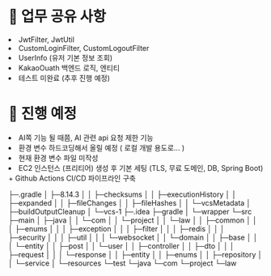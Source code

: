 <h1> 📘 업무 공유 사항 </h1>
<ui>
  <li> JwtFilter, JwtUtil </li>
  <li> CustomLoginFilter, CustomLogoutFilter </li>
  <li>  UserInfo (유저 기본 정보 조회) </li>
  <li> KakaoOuath 백엔드 로직, 엔티티  </li>
  <li> 테스트 미완료 (추후 진행 예정)  </li>
</ui>

<h1> 📗 진행 예정 </h1>
<ui>
  <li> AI쪽 기능 될 때쯤, AI 관련 api 요청 제한 기능 </li>
  <li> 환경 변수 하드코딩해서 올릴 예정 ( 로컬 개발 용도로... ) </li>
  <li>  현재 환경 변수 파일 미작성 </li>
  <li>  EC2 인스턴스 (프리티어) 생성 후 기본 세팅 (TLS, 무료 도메인, DB, Spring Boot) + Github Actions CI/CD 파이프라인 구축 </li>
</ui>


├─.gradle
│  ├─8.14.3
│  │  ├─checksums
│  │  ├─executionHistory
│  │  ├─expanded
│  │  ├─fileChanges
│  │  ├─fileHashes
│  │  └─vcsMetadata
│  ├─buildOutputCleanup
│  └─vcs-1
├─.idea
├─gradle
│  └─wrapper
└─src
    ├─main
    │  ├─java
    │  │  └─com
    │  │      └─project
    │  │          └─law
    │  │              ├─common
    │  │              │  ├─enums
    │  │              │  ├─exception
    │  │              │  ├─filter
    │  │              │  ├─redis
    │  │              │  ├─security
    │  │              │  ├─util
    │  │              │  └─websocket
    │  │              └─domain
    │  │                  ├─base
    │  │                  │  └─entity
    │  │                  ├─post
    │  │                  └─user
    │  │                      ├─controller
    │  │                      ├─dto
    │  │                      │  ├─request
    │  │                      │  └─response
    │  │                      ├─entity
    │  │                      ├─enums
    │  │                      ├─repository
    │  │                      └─service
    │  └─resources
    └─test
        └─java
            └─com
                └─project
                    └─law
